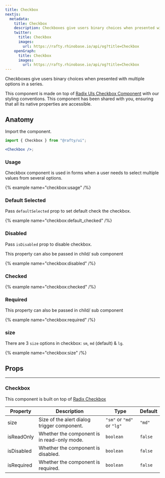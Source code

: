 ```yaml
---
title: Checkbox
nextjs:
  metadata:
    title: Checkbox
    description: Checkboxes give users binary choices when presented with multiple options in a series.
    twitter:
      title: Checkbox
      images:
        url: https://rafty.rhinobase.io/api/og?title=Checkbox
    openGraph:
      title: Checkbox
      images:
        url: https://rafty.rhinobase.io/api/og?title=Checkbox
---
```


Checkboxes give users binary choices when presented with multiple options in a series.

This component is made on top of [Radix UIs Checkbox Component](https://www.radix-ui.com/primitives/docs/components/checkbox.) with our styling conventions. This component has been shared with you, ensuring that all its native properties are accessible.

## Anatomy

Import the component.

```jsx
import { Checkbox } from "@rafty/ui";

<Checkbox />;
```

### Usage

Checkbox component is used in forms when a user needs to select multiple values from several options.

{% example name="checkbox:usage" /%}

### Default Selected

Pass `defaultSelected` prop to set default check the checkbox.

{% example name="checkbox:default_checked" /%}

### Disabled

Pass `isDisabled` prop to disable checkbox.

This property can also be passed in child/ sub component

{% example name="checkbox:disabled" /%}

### Checked

{% example name="checkbox:checked" /%}

### Required

This property can also be passed in child/ sub component

{% example name="checkbox:required" /%}

### size

There are 3 `size` options in checkbox: `sm`, `md` (default) & `lg`.

{% example name="checkbox:size" /%}

## Props

---

### Checkbox

This component is built on top of [Radix Checkbox](https://www.radix-ui.com/primitives/docs/components/checkbox#root)

| Property   | Description                                 | Type                       | Default |
| ---------- | ------------------------------------------- | -------------------------- | ------- |
| size       | Size of the alert dialog trigger component. | `"sm"` or `"md"` or `"lg"` | `"md"`  |
| isReadOnly | Whether the component is in read-only mode. | `boolean`                  | `false` |
| isDisabled | Whether the component is disabled.          | `boolean`                  | `false` |
| isRequired | Whether the component is required.          | `boolean`                  | `false` |
